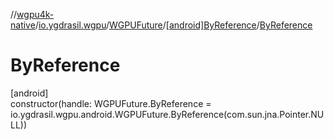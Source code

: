 //[wgpu4k-native](../../../../index.md)/[io.ygdrasil.wgpu](../../index.md)/[WGPUFuture](../index.md)/[[android]ByReference](index.md)/[ByReference](-by-reference.md)

# ByReference

[android]\
constructor(handle: WGPUFuture.ByReference = io.ygdrasil.wgpu.android.WGPUFuture.ByReference(com.sun.jna.Pointer.NULL))